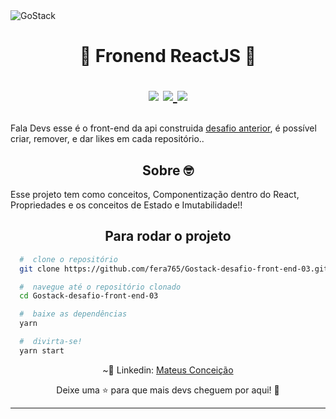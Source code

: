 <img alt="GoStack" src="https://storage.googleapis.com/golden-wind/bootcamp-gostack/header-desafios.png" />
<h1 align="center">
  🚀 Fronend ReactJS 🚀
  <p align="center">
  <img src="https://img.shields.io/badge/tech-front--end-green" />

  <a href="https://reactjs.org/">
    <img src="https://img.shields.io/badge/framework-reactjs-blue" />
  </a>

  <a href="https://github.com/Rocketseat">
    <img src="https://img.shields.io/badge/source-rocketseat-blueviolet" />
  </a>
  </p>
</h1>
<p>
  Fala Devs esse é o front-end da api construida <a href="https://github.com/fera765/Gostack-desafio-02">desafio anterior</a>, é possível criar, remover, e dar likes em cada repositório..
</p>

<h2 align="center">
  Sobre 🤓
</h2>

<p>
  Esse projeto tem como conceitos, Componentização dentro do React, Propriedades e os conceitos de Estado e Imutabilidade!!
</p>

<h2 align="center">
  Para rodar o projeto
</h2>

```bash
  #  clone o repositório
  git clone https://github.com/fera765/Gostack-desafio-front-end-03.git

  #  navegue até o repositório clonado
  cd Gostack-desafio-front-end-03

  #  baixe as dependências
  yarn

  #  divirta-se!
  yarn start
```
<p align="center">
  ~💜  Linkedin: <a href="https://www.linkedin.com/in/lord775/">Mateus Conceição</a>
</p>

<p align="center">
  Deixe uma ⭐ para que mais devs cheguem por aqui! 🚀
</p>

<hr>
